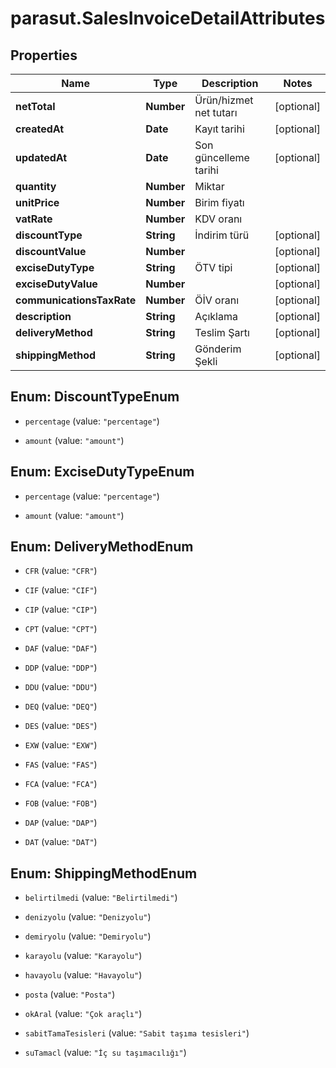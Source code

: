 # parasut.SalesInvoiceDetailAttributes

## Properties
Name | Type | Description | Notes
------------ | ------------- | ------------- | -------------
**netTotal** | **Number** | Ürün/hizmet net tutarı | [optional] 
**createdAt** | **Date** | Kayıt tarihi | [optional] 
**updatedAt** | **Date** | Son güncelleme tarihi | [optional] 
**quantity** | **Number** | Miktar | 
**unitPrice** | **Number** | Birim fiyatı | 
**vatRate** | **Number** | KDV oranı | 
**discountType** | **String** | İndirim türü | [optional] 
**discountValue** | **Number** |  | [optional] 
**exciseDutyType** | **String** | ÖTV tipi | [optional] 
**exciseDutyValue** | **Number** |  | [optional] 
**communicationsTaxRate** | **Number** | ÖİV oranı | [optional] 
**description** | **String** | Açıklama | [optional] 
**deliveryMethod** | **String** | Teslim Şartı | [optional] 
**shippingMethod** | **String** | Gönderim Şekli | [optional] 


<a name="DiscountTypeEnum"></a>
## Enum: DiscountTypeEnum


* `percentage` (value: `"percentage"`)

* `amount` (value: `"amount"`)




<a name="ExciseDutyTypeEnum"></a>
## Enum: ExciseDutyTypeEnum


* `percentage` (value: `"percentage"`)

* `amount` (value: `"amount"`)




<a name="DeliveryMethodEnum"></a>
## Enum: DeliveryMethodEnum


* `CFR` (value: `"CFR"`)

* `CIF` (value: `"CIF"`)

* `CIP` (value: `"CIP"`)

* `CPT` (value: `"CPT"`)

* `DAF` (value: `"DAF"`)

* `DDP` (value: `"DDP"`)

* `DDU` (value: `"DDU"`)

* `DEQ` (value: `"DEQ"`)

* `DES` (value: `"DES"`)

* `EXW` (value: `"EXW"`)

* `FAS` (value: `"FAS"`)

* `FCA` (value: `"FCA"`)

* `FOB` (value: `"FOB"`)

* `DAP` (value: `"DAP"`)

* `DAT` (value: `"DAT"`)




<a name="ShippingMethodEnum"></a>
## Enum: ShippingMethodEnum


* `belirtilmedi` (value: `"Belirtilmedi"`)

* `denizyolu` (value: `"Denizyolu"`)

* `demiryolu` (value: `"Demiryolu"`)

* `karayolu` (value: `"Karayolu"`)

* `havayolu` (value: `"Havayolu"`)

* `posta` (value: `"Posta"`)

* `okAral` (value: `"Çok araçlı"`)

* `sabitTamaTesisleri` (value: `"Sabit taşıma tesisleri"`)

* `suTamacl` (value: `"İç su taşımacılığı"`)




